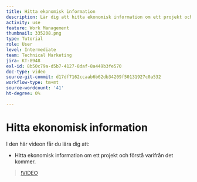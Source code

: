 ```yaml
---
title: Hitta ekonomisk information
description: Lär dig att hitta ekonomisk information om ett projekt och förstå varifrån den kommer.
activity: use
feature: Work Management
thumbnail: 335208.png
type: Tutorial
role: User
level: Intermediate
team: Technical Marketing
jira: KT-8948
exl-id: 8b50c79a-d5b7-4127-8daf-8a449b3fe570
doc-type: video
source-git-commit: d17df7162ccaab6b62db34209f50131927c0a532
workflow-type: tm+mt
source-wordcount: '41'
ht-degree: 0%

---
```


# Hitta ekonomisk information

I den här videon får du lära dig att:

* Hitta ekonomisk information om ett projekt och förstå varifrån det kommer.

>[!VIDEO](https://video.tv.adobe.com/v/335208/?quality=12&learn=on&enablevpops)
